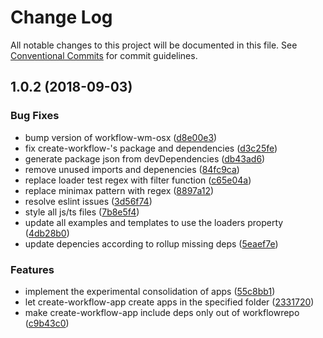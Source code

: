 # Change Log

All notable changes to this project will be documented in this file.
See [Conventional Commits](https://conventionalcommits.org) for commit guidelines.

<a name="1.0.2"></a>
## 1.0.2 (2018-09-03)


### Bug Fixes

* bump version of workflow-wm-osx ([d8e00e3](https://github.com/havardh/workflow/commit/d8e00e3))
* fix create-workflow-'s package and dependencies ([d3c25fe](https://github.com/havardh/workflow/commit/d3c25fe))
* generate package json from devDependencies ([db43ad6](https://github.com/havardh/workflow/commit/db43ad6))
* remove unused imports and depenencies ([84fc9ca](https://github.com/havardh/workflow/commit/84fc9ca))
* replace loader test regex with filter function ([c65e04a](https://github.com/havardh/workflow/commit/c65e04a))
* replace minimax pattern with regex ([8897a12](https://github.com/havardh/workflow/commit/8897a12))
* resolve eslint issues ([3d56f74](https://github.com/havardh/workflow/commit/3d56f74))
* style all js/ts files ([7b8e5f4](https://github.com/havardh/workflow/commit/7b8e5f4))
* update all examples and templates to use the loaders property ([4db28b0](https://github.com/havardh/workflow/commit/4db28b0))
* update depencies according to rollup missing deps ([5eaef7e](https://github.com/havardh/workflow/commit/5eaef7e))


### Features

* implement the experimental consolidation of apps ([55c8bb1](https://github.com/havardh/workflow/commit/55c8bb1))
* let create-workflow-app create apps in the specified folder ([2331720](https://github.com/havardh/workflow/commit/2331720))
* make create-workflow-app include deps only out of workflowrepo ([c9b43c0](https://github.com/havardh/workflow/commit/c9b43c0))
